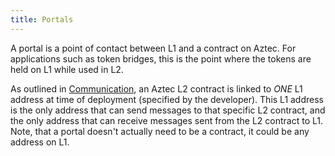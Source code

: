 ```yaml
---
title: Portals
---
```


A portal is a point of contact between L1 and a contract on Aztec. For applications such as token bridges, this is the point where the tokens are held on L1 while used in L2.

As outlined in [Communication](../../../../learn/concepts/communication/cross_chain_calls.md), an Aztec L2 contract is linked to _ONE_ L1 address at time of deployment (specified by the developer). This L1 address is the only address that can send messages to that specific L2 contract, and the only address that can receive messages sent from the L2 contract to L1. Note, that a portal doesn't actually need to be a contract, it could be any address on L1.
